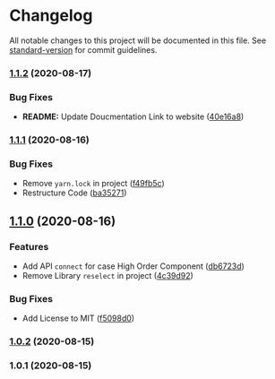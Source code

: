 # Changelog

All notable changes to this project will be documented in this file. See [standard-version](https://github.com/conventional-changelog/standard-version) for commit guidelines.

### [1.1.2](https://github.com/Weerapat1993/use-codex/compare/version/1.1.1%0Dversion/1.1.2) (2020-08-17)


### Bug Fixes

* **README:** Update Doucmentation Link to website ([40e16a8](https://github.com/Weerapat1993/use-codex/commits/40e16a82f767ca250515f970dda570b9916c03a9))

### [1.1.1](https://github.com/Weerapat1993/use-codex/compare/version/1.1.0%0Dversion/1.1.1) (2020-08-16)


### Bug Fixes

* Remove `yarn.lock` in project ([f49fb5c](https://github.com/Weerapat1993/use-codex/commits/f49fb5c03676ff524aeacf62e52ea98c3d6e2c97))
* Restructure Code ([ba35271](https://github.com/Weerapat1993/use-codex/commits/ba35271bfa4bb8e0f35abb0f9f3d81889ef180a8))

## [1.1.0](https://github.com/Weerapat1993/use-codex/compare/version/1.0.2%0Dversion/1.1.0) (2020-08-16)


### Features

* Add API `connect` for case High Order Component ([db6723d](https://github.com/Weerapat1993/use-codex/commits/db6723dde427438708e7505a8e4d6bfc76d69922))
* Remove Library `reselect` in project ([4c39d92](https://github.com/Weerapat1993/use-codex/commits/4c39d92ffe90863684177cd2f0f10defc7131558))


### Bug Fixes

* Add License to MIT ([f5098d0](https://github.com/Weerapat1993/use-codex/commits/f5098d0d131c49cebad7e0a481926297caae557b))

### [1.0.2](https://github.com/Weerapat1993/use-codex/compare/version/1.0.1%0Dversion/1.0.2) (2020-08-15)

### 1.0.1 (2020-08-15)
